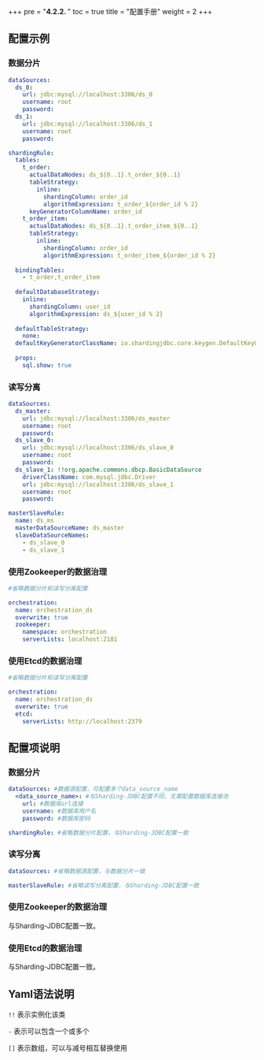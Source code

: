 +++
pre = "<b>4.2.2. </b>"
toc = true
title = "配置手册"
weight = 2
+++

## 配置示例

### 数据分片

```yaml
dataSources:
  ds_0: 
    url: jdbc:mysql://localhost:3306/ds_0
    username: root
    password: 
  ds_1:
    url: jdbc:mysql://localhost:3306/ds_1
    username: root
    password: 

shardingRule:  
  tables:
    t_order: 
      actualDataNodes: ds_${0..1}.t_order_${0..1}
      tableStrategy: 
        inline:
          shardingColumn: order_id
          algorithmExpression: t_order_${order_id % 2}
      keyGeneratorColumnName: order_id
    t_order_item:
      actualDataNodes: ds_${0..1}.t_order_item_${0..1}
      tableStrategy:
        inline:
          shardingColumn: order_id
          algorithmExpression: t_order_item_${order_id % 2}  
  
  bindingTables:
    - t_order,t_order_item
  
  defaultDatabaseStrategy:
    inline:
      shardingColumn: user_id
      algorithmExpression: ds_${user_id % 2}
  
  defaultTableStrategy:
    none:
  defaultKeyGeneratorClassName: io.shardingjdbc.core.keygen.DefaultKeyGenerator
  
  props:
    sql.show: true
```

### 读写分离

```yaml
dataSources:
  ds_master:
    url: jdbc:mysql://localhost:3306/ds_master
    username: root
    password: 
  ds_slave_0:
    url: jdbc:mysql://localhost:3306/ds_slave_0
    username: root
    password: 
  ds_slave_1: !!org.apache.commons.dbcp.BasicDataSource
    driverClassName: com.mysql.jdbc.Driver
    url: jdbc:mysql://localhost:3306/ds_slave_1
    username: root
    password: 

masterSlaveRule:
  name: ds_ms
  masterDataSourceName: ds_master
  slaveDataSourceNames: 
    - ds_slave_0
    - ds_slave_1
```

### 使用Zookeeper的数据治理

```yaml
#省略数据分片和读写分离配置

orchestration:
  name: orchestration_ds
  overwrite: true
  zookeeper:
    namespace: orchestration
    serverLists: localhost:2181
```

### 使用Etcd的数据治理

```yaml
#省略数据分片和读写分离配置

orchestration:
  name: orchestration_ds
  overwrite: true
  etcd:
    serverLists: http://localhost:2379
```

## 配置项说明

### 数据分片

```yaml
dataSources: #数据源配置，可配置多个data_source_name
  <data_source_name>: #与Sharding-JDBC配置不同，无需配置数据库连接池
    url: #数据库url连接
    username: #数据库用户名
    password: #数据库密码

shardingRule: #省略数据分片配置，与Sharding-JDBC配置一致
```

### 读写分离

```yaml
dataSources: #省略数据源配置，与数据分片一致

masterSlaveRule: #省略读写分离配置，与Sharding-JDBC配置一致
```

### 使用Zookeeper的数据治理

与Sharding-JDBC配置一致。

### 使用Etcd的数据治理

与Sharding-JDBC配置一致。

## Yaml语法说明

`!!` 表示实例化该类

`-` 表示可以包含一个或多个

`[]` 表示数组，可以与减号相互替换使用
